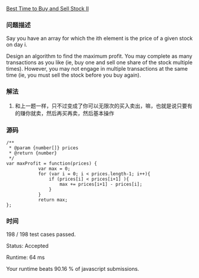 [Best Time to Buy and Sell Stock II](https://leetcode.com/problems/best-time-to-buy-and-sell-stock-ii/description/)
### 问题描述
Say you have an array for which the ith element is the price of a given stock on day i.

Design an algorithm to find the maximum profit. You may complete as many transactions as you like (ie, buy one and sell one share of the stock multiple times). However, you may not engage in multiple transactions at the same time (ie, you must sell the stock before you buy again).
### 解法
1. 和上一题一样，只不过变成了你可以无限次的买入卖出，嘛，也就是说只要有的赚你就卖，然后再买再卖，然后基本操作
### 源码
```
/**
 * @param {number[]} prices
 * @return {number}
 */
var maxProfit = function(prices) {
            var max = 0;
            for (var i = 0; i < prices.length-1; i++){
                if (prices[i] < prices[i+1] ){
                    max += prices[i+1] - prices[i];
                }
            }
            return max;
};
```
### 时间

198 / 198 test cases passed.

Status: Accepted

Runtime: 64 ms

Your runtime beats 90.16 % of javascript submissions.
